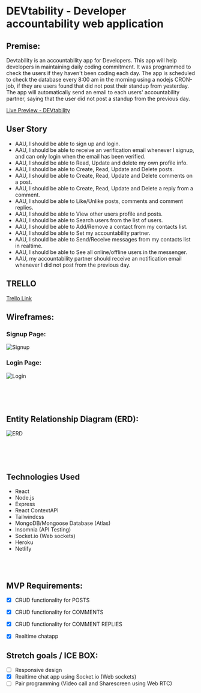 # DEVtability - Developer accountability web application


## Premise:
Devtability is an accountability app for Developers. This app will help developers in maintaining daily coding commitment. It was programmed to check the users if they haven't been coding each day. The app is scheduled to check the database every 8:00 am in the morning using a nodejs CRON-job, if they are users found that did not post their standup from yesterday. The app will automatically send an email to each users' accountability partner, saying that the user did not post a standup from the previous day.

[Live Preview - DEVtability](httpsss://devtability.netlify.app)

## User Story

- AAU, I should be able to sign up and login.
- AAU, I should be able to receive an verification email whenever I signup, and can only login when the email has been verified.
- AAU, I should be able to Read, Update and delete my own profile info.
- AAU, I should be able to Create, Read, Update and Delete posts.
- AAU, I should be able to Create, Read, Update and Delete comments on a post.
- AAU, I should be able to Create, Read, Update and Delete a reply from a comment.
- AAU, I should be able to Like/Unlike posts, comments and comment replies.
- AAU, I should be able to View other users profile and posts.
- AAU, I should be able to Search users from the list of users.
- AAU, I should be able to Add/Remove a contact from my contacts list.
- AAU, I should be able to Set my accountability partner.
- AAU, I should be able to Send/Receive messages from my contacts list in realtime.
- AAU, I should be able to See all online/offline users in the messenger.
- AAU, my accountability partner should receive an notification email whenever I did not post from the previous day.


## TRELLO
[Trello Link](https://trello.com/b/IOtefDEB/project-planning)

## Wireframes:

### Signup Page:
![Signup](https://user-images.githubusercontent.com/42398487/182246971-f96a1f55-5cda-4544-96ef-3751881db26a.png)

### Login Page:
![Login](https://user-images.githubusercontent.com/42398487/182246981-15bbe03c-6ccd-4fad-863f-e1b9f66e82be.png)


<br/>
<br/>
<br/>

## Entity Relationship Diagram (ERD):
![ERD](https://user-images.githubusercontent.com/42398487/182300248-65b17a02-fd62-482e-93e6-7a5d2b5bcfb6.png)








<br/>
<br/>
<br/>

## Technologies Used

- React
- Node.js
- Express
- React ContextAPI
- Tailwindcss
- MongoDB/Mongoose Database (Atlas)
- Insomnia (API Testing)
- Socket.io (Web sockets)
- Heroku
- Netlify




<br/>
<br/>

## MVP Requirements:

- [X] CRUD functionality for POSTS
- [X] CRUD functionality for COMMENTS
- [X] CRUD functionality for COMMENT REPLIES
- [X] Realtime chatapp


## Stretch goals / ICE BOX:

- [ ] Responsive design
- [X] Realtime chat app using Socket.io (Web sockets)
- [ ] Pair programming (Video call and Sharescreen using Web RTC)
